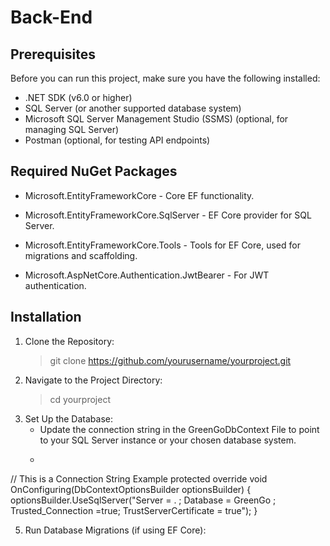 # Back-End
## Prerequisites
Before you can run this project, make sure you have the following installed:
  * .NET SDK (v6.0 or higher)
  *  SQL Server (or another supported database system)
  *  Microsoft SQL Server Management Studio (SSMS) (optional, for managing SQL Server)
  *  Postman (optional, for testing API endpoints)

## Required NuGet Packages
* Microsoft.EntityFrameworkCore - Core EF functionality.
+ Microsoft.EntityFrameworkCore.SqlServer - EF Core provider for SQL Server.
- Microsoft.EntityFrameworkCore.Tools - Tools for EF Core, used for migrations and scaffolding.
+ Microsoft.AspNetCore.Authentication.JwtBearer - For JWT authentication.

## Installation
1. Clone the Repository:
   > git clone https://github.com/yourusername/yourproject.git
3. Navigate to the Project Directory:
   > cd yourproject
4. Set Up the Database:
   * Update the connection string in the GreenGoDbContext File to point to your SQL Server instance or your chosen database system.
   * ```csharp
// This is a Connection String Example
protected override void OnConfiguring(DbContextOptionsBuilder optionsBuilder)
{
    optionsBuilder.UseSqlServer("Server = . ; Database = GreenGo ; Trusted_Connection =true; TrustServerCertificate = true");
}

5. Run Database Migrations (if using EF Core):


